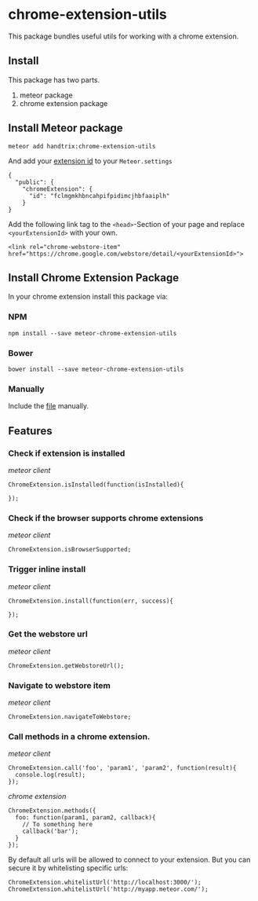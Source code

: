 # chrome-extension-utils

This package bundles useful utils for working with a chrome extension.


## Install 

This package has two parts. 

1. meteor package
2. chrome extension package

## Install Meteor package

    meteor add handtrix:chrome-extension-utils

And add your [extension id](https://developer.chrome.com/apps/manifest/key) to your `Meteor.settings`

    {
      "public": {
        "chromeExtension": {
          "id": "fclmgmkhbncahpifpidimcjhbfaaiplh"
        }
    }

Add the following link tag to the `<head>`-Section of your page and replace `<yourExtensionId>` with your own.

    <link rel="chrome-webstore-item" href="https://chrome.google.com/webstore/detail/<yourExtensionId>">


## Install Chrome Extension Package

In your chrome extension install this package via:

### NPM

    npm install --save meteor-chrome-extension-utils

### Bower

    bower install --save meteor-chrome-extension-utils

### Manually

Include the [file](extension/chrome-extension.js) manually.


## Features

### Check if extension is installed

*meteor client* 

    ChromeExtension.isInstalled(function(isInstalled){

    });

### Check if the browser supports chrome extensions

*meteor client* 

    ChromeExtension.isBrowserSupported;

### Trigger inline install

*meteor client* 

    ChromeExtension.install(function(err, success){

    });

### Get the webstore url

*meteor client* 

    ChromeExtension.getWebstoreUrl();

### Navigate to webstore item

*meteor client* 

    ChromeExtension.navigateToWebstore;

### Call methods in a chrome extension.

*meteor client*

    ChromeExtension.call('foo', 'param1', 'param2', function(result){
      console.log(result);
    });


*chrome extension*

    ChromeExtension.methods({
      foo: function(param1, param2, callback){
        // To something here
        callback('bar');
      }
    });

By default all urls will be allowed to connect to your extension.
But you can secure it by whitelisting specific urls:

    ChromeExtension.whitelistUrl('http://localhost:3000/');
    ChromeExtension.whitelistUrl('http://myapp.meteor.com/');
